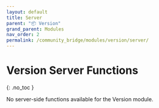 ```yaml
---
layout: default
title: Server
parent: "📦 Version"
grand_parent: Modules
nav_order: 2
permalink: /community_bridge/modules/version/server/
---
```


# Version Server Functions
{: .no_toc }

No server-side functions available for the Version module.